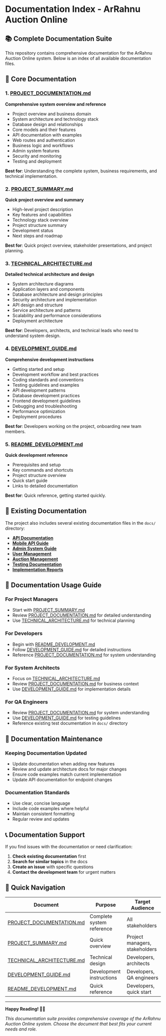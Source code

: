 # Documentation Index - ArRahnu Auction Online

## 📚 Complete Documentation Suite

This repository contains comprehensive documentation for the ArRahnu Auction Online system. Below is an index of all available documentation files.

## 🎯 Core Documentation

### 1. [PROJECT_DOCUMENTATION.md](PROJECT_DOCUMENTATION.md)
**Comprehensive system overview and reference**
- Project overview and business domain
- System architecture and technology stack
- Database design and relationships
- Core models and their features
- API documentation with examples
- Web routes and authentication
- Business logic and workflows
- Admin system features
- Security and monitoring
- Testing and deployment

**Best for**: Understanding the complete system, business requirements, and technical implementation.

### 2. [PROJECT_SUMMARY.md](PROJECT_SUMMARY.md)
**Quick project overview and summary**
- High-level project description
- Key features and capabilities
- Technology stack overview
- Project structure summary
- Development status
- Next steps and roadmap

**Best for**: Quick project overview, stakeholder presentations, and project planning.

### 3. [TECHNICAL_ARCHITECTURE.md](TECHNICAL_ARCHITECTURE.md)
**Detailed technical architecture and design**
- System architecture diagrams
- Application layers and components
- Database architecture and design principles
- Security architecture and implementation
- API design and structure
- Service architecture and patterns
- Scalability and performance considerations
- Deployment architecture

**Best for**: Developers, architects, and technical leads who need to understand system design.

### 4. [DEVELOPMENT_GUIDE.md](DEVELOPMENT_GUIDE.md)
**Comprehensive development instructions**
- Getting started and setup
- Development workflow and best practices
- Coding standards and conventions
- Testing guidelines and examples
- API development patterns
- Database development practices
- Frontend development guidelines
- Debugging and troubleshooting
- Performance optimization
- Deployment procedures

**Best for**: Developers working on the project, onboarding new team members.

### 5. [README_DEVELOPMENT.md](README_DEVELOPMENT.md)
**Quick development reference**
- Prerequisites and setup
- Key commands and shortcuts
- Project structure overview
- Quick start guide
- Links to detailed documentation

**Best for**: Quick reference, getting started quickly.

## 📖 Existing Documentation

The project also includes several existing documentation files in the `docs/` directory:

- [**API Documentation**](docs/API_DOCUMENTATION.md)
- [**Mobile API Guide**](docs/MOBILE_API_QUICK_START.md)
- [**Admin System Guide**](docs/ADMIN_SYSTEM.md)
- [**User Management**](docs/USER_MANAGEMENT_FEATURES.md)
- [**Auction Management**](docs/AUCTION_MANAGEMENT_MODULE_REPORT.md)
- [**Testing Documentation**](docs/API_UNIT_TEST_DOCUMENTATION.md)
- [**Implementation Reports**](docs/IMPLEMENTATION_SUMMARY.md)

## 🎯 Documentation Usage Guide

### For Project Managers
- Start with [PROJECT_SUMMARY.md](PROJECT_SUMMARY.md)
- Review [PROJECT_DOCUMENTATION.md](PROJECT_DOCUMENTATION.md) for detailed understanding
- Use [TECHNICAL_ARCHITECTURE.md](TECHNICAL_ARCHITECTURE.md) for technical planning

### For Developers
- Begin with [README_DEVELOPMENT.md](README_DEVELOPMENT.md)
- Follow [DEVELOPMENT_GUIDE.md](DEVELOPMENT_GUIDE.md) for detailed instructions
- Reference [PROJECT_DOCUMENTATION.md](PROJECT_DOCUMENTATION.md) for system understanding

### For System Architects
- Focus on [TECHNICAL_ARCHITECTURE.md](TECHNICAL_ARCHITECTURE.md)
- Review [PROJECT_DOCUMENTATION.md](PROJECT_DOCUMENTATION.md) for business context
- Use [DEVELOPMENT_GUIDE.md](DEVELOPMENT_GUIDE.md) for implementation details

### For QA Engineers
- Review [PROJECT_DOCUMENTATION.md](PROJECT_DOCUMENTATION.md) for system understanding
- Use [DEVELOPMENT_GUIDE.md](DEVELOPMENT_GUIDE.md) for testing guidelines
- Reference existing test documentation in `docs/` directory

## 🔄 Documentation Maintenance

### Keeping Documentation Updated
- Update documentation when adding new features
- Review and update architecture docs for major changes
- Ensure code examples match current implementation
- Update API documentation for endpoint changes

### Documentation Standards
- Use clear, concise language
- Include code examples where helpful
- Maintain consistent formatting
- Regular review and updates

## 📞 Documentation Support

If you find issues with the documentation or need clarification:

1. **Check existing documentation** first
2. **Search for similar topics** in the docs
3. **Create an issue** with specific questions
4. **Contact the development team** for urgent matters

## 🚀 Quick Navigation

| Document | Purpose | Target Audience |
|----------|---------|-----------------|
| [PROJECT_DOCUMENTATION.md](PROJECT_DOCUMENTATION.md) | Complete system reference | All stakeholders |
| [PROJECT_SUMMARY.md](PROJECT_SUMMARY.md) | Quick overview | Project managers, stakeholders |
| [TECHNICAL_ARCHITECTURE.md](TECHNICAL_ARCHITECTURE.md) | Technical design | Developers, architects |
| [DEVELOPMENT_GUIDE.md](DEVELOPMENT_GUIDE.md) | Development instructions | Developers, QA engineers |
| [README_DEVELOPMENT.md](README_DEVELOPMENT.md) | Quick reference | Developers, quick start |

---

**Happy Reading! 📖✨**

*This documentation suite provides comprehensive coverage of the ArRahnu Auction Online system. Choose the document that best fits your current needs and role.*
